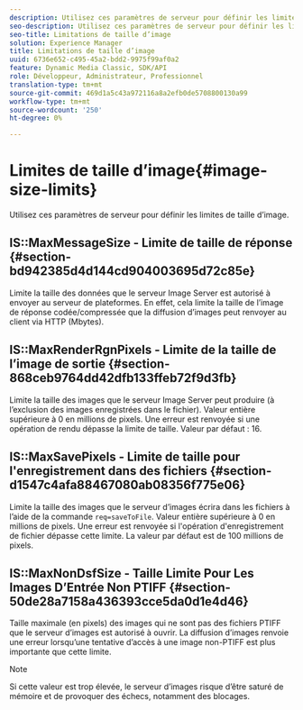 ```yaml
---
description: Utilisez ces paramètres de serveur pour définir les limites de taille d’image.
seo-description: Utilisez ces paramètres de serveur pour définir les limites de taille d’image.
seo-title: Limitations de taille d’image
solution: Experience Manager
title: Limitations de taille d’image
uuid: 6736e652-c495-45a2-bdd2-9975f99af0a2
feature: Dynamic Media Classic, SDK/API
role: Développeur, Administrateur, Professionnel
translation-type: tm+mt
source-git-commit: 469d1a5c43a972116a8a2efb0de5708800130a99
workflow-type: tm+mt
source-wordcount: '250'
ht-degree: 0%

---
```



# Limites de taille d’image{#image-size-limits}

Utilisez ces paramètres de serveur pour définir les limites de taille d’image.

## IS::MaxMessageSize - Limite de taille de réponse {#section-bd942385d4d144cd904003695d72c85e}

Limite la taille des données que le serveur Image Server est autorisé à envoyer au serveur de plateformes. En effet, cela limite la taille de l’image de réponse codée/compressée que la diffusion d’images peut renvoyer au client via HTTP (Mbytes).

## IS::MaxRenderRgnPixels - Limite de la taille de l’image de sortie {#section-868ceb9764dd42dfb133ffeb72f9d3fb}

Limite la taille des images que le serveur Image Server peut produire (à l’exclusion des images enregistrées dans le fichier). Valeur entière supérieure à 0 en millions de pixels. Une erreur est renvoyée si une opération de rendu dépasse la limite de taille. Valeur par défaut : 16.

## IS::MaxSavePixels - Limite de taille pour l&#39;enregistrement dans des fichiers {#section-d1547c4afa88467080ab08356f775e06}

Limite la taille des images que le serveur d’images écrira dans les fichiers à l’aide de la commande `req=saveToFile`. Valeur entière supérieure à 0 en millions de pixels. Une erreur est renvoyée si l&#39;opération d&#39;enregistrement de fichier dépasse cette limite. La valeur par défaut est de 100 millions de pixels.

## IS::MaxNonDsfSize - Taille Limite Pour Les Images D’Entrée Non PTIFF {#section-50de28a7158a436393cce5da0d1e4d46}

Taille maximale (en pixels) des images qui ne sont pas des fichiers PTIFF que le serveur d’images est autorisé à ouvrir. La diffusion d’images renvoie une erreur lorsqu’une tentative d’accès à une image non-PTIFF est plus importante que cette limite.

>[!NOTE]
>
>Si cette valeur est trop élevée, le serveur d’images risque d’être saturé de mémoire et de provoquer des échecs, notamment des blocages.

